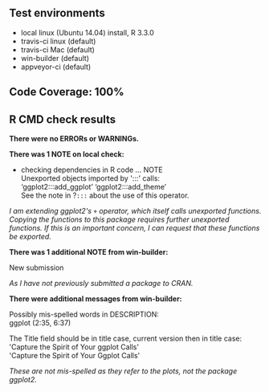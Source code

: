## Test environments
* local linux (Ubuntu 14.04) install, R 3.3.0
* travis-ci linux (default)
* travis-ci Mac (default) 
* win-builder (default)
* appveyor-ci (default)

## Code Coverage: 100%

## R CMD check results
**There were no ERRORs or WARNINGs.**

**There was 1 NOTE on local check:**

* checking dependencies in R code ... NOTE  
Unexported objects imported by ':::' calls:  
  ‘ggplot2:::add_ggplot’ ‘ggplot2:::add_theme’  
  See the note in ?`:::` about the use of this operator.  

_I am extending ggplot2's `+` operator, which itself calls unexported functions. Copying the functions to this package requires further unexported functions. If this is an important concern, I can request that these functions be exported._
  
**There was 1 additional NOTE from win-builder:**

New submission

_As I have not previously submitted a package to CRAN._

**There were additional messages from win-builder:**

Possibly mis-spelled words in DESCRIPTION:  
  ggplot (2:35, 6:37)
  
The Title field should be in title case, current version then in title case:  
'Capture the Spirit of Your ggplot Calls'  
'Capture the Spirit of Your Ggplot Calls'  

_These are not mis-spelled as they refer to the plots, not the package ggplot2._


